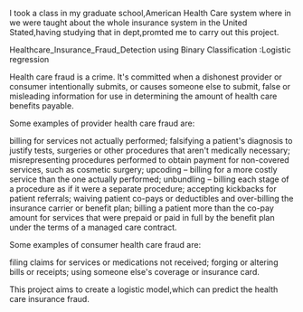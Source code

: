 I took a class in my graduate school,American Health Care system where in we were taught about the whole insurance system in the United Stated,having studying that in dept,promted me to carry out this project.

Healthcare_Insurance_Fraud_Detection using Binary Classification :Logistic regression

Health care fraud is a crime. It's committed when a dishonest provider or consumer intentionally submits, or causes someone else to submit, false or misleading information for use in determining the amount of health care benefits payable.

Some examples of provider health care fraud are:

billing for services not actually performed;
falsifying a patient's diagnosis to justify tests, surgeries or other procedures that aren't medically necessary;
misrepresenting procedures performed to obtain payment for non-covered services, such as cosmetic surgery;
upcoding – billing for a more costly service than the one actually performed;
unbundling – billing each stage of a procedure as if it were a separate procedure;
accepting kickbacks for patient referrals;
waiving patient co-pays or deductibles and over-billing the insurance carrier or benefit plan;
billing a patient more than the co-pay amount for services that were prepaid or paid in full by the benefit plan under the terms of a managed care contract.


Some examples of consumer health care fraud are:

filing claims for services or medications not received;
forging or altering bills or receipts;
using someone else's coverage or insurance card.

This project aims to create a logistic model,which can predict the health care insurance fraud.

